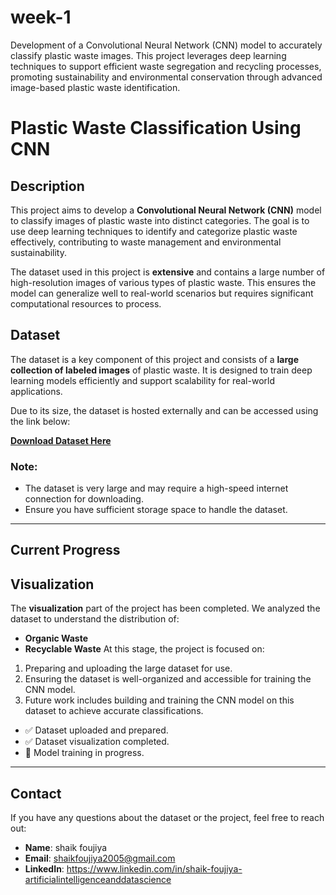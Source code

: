 # week-1
Development of a Convolutional Neural Network (CNN) model to accurately classify plastic waste images. This project leverages deep learning techniques to support efficient waste segregation and recycling processes, promoting sustainability and environmental conservation through advanced image-based plastic waste identification.
# Plastic Waste Classification Using CNN

## Description
This project aims to develop a **Convolutional Neural Network (CNN)** model to classify images of plastic waste into distinct categories. The goal is to use deep learning techniques to identify and categorize plastic waste effectively, contributing to waste management and environmental sustainability.

The dataset used in this project is **extensive** and contains a large number of high-resolution images of various types of plastic waste. This ensures the model can generalize well to real-world scenarios but requires significant computational resources to process.

## Dataset
The dataset is a key component of this project and consists of a **large collection of labeled images** of plastic waste. It is designed to train deep learning models efficiently and support scalability for real-world applications.

Due to its size, the dataset is hosted externally and can be accessed using the link below:

**[Download Dataset Here](https://www.kaggle.com/datasets/techsash/waste-classification-data/data
)**

### Note:
- The dataset is very large and may require a high-speed internet connection for downloading.
- Ensure you have sufficient storage space to handle the dataset.

---

## Current Progress
## Visualization
The **visualization** part of the project has been completed. We analyzed the dataset to understand the distribution of:
- **Organic Waste**
- **Recyclable Waste**
At this stage, the project is focused on:
1. Preparing and uploading the large dataset for use.
2. Ensuring the dataset is well-organized and accessible for training the CNN model.
3. Future work includes building and training the CNN model on this dataset to achieve accurate classifications.
- ✅ Dataset uploaded and prepared.
- ✅ Dataset visualization completed.
- 🔄 Model training in progress.


---

## Contact
If you have any questions about the dataset or the project, feel free to reach out:
- **Name**: shaik foujiya
- **Email**: shaikfoujiya2005@gmail.com
- **LinkedIn**: https://www.linkedin.com/in/shaik-foujiya-artificialintelligenceanddatascience

